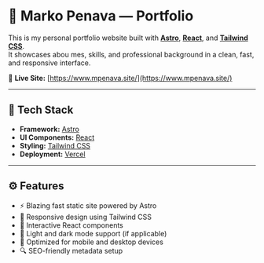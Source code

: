 # 💼 Marko Penava — Portfolio

This is my personal portfolio website built with **[Astro](https://astro.build/)**, **[React](https://react.dev/)**, and **[Tailwind CSS](https://tailwindcss.com/)**.  
It showcases abou mes, skills, and professional background in a clean, fast, and responsive interface.

🔗 **Live Site:** [https://www.mpenava.site/](https://www.mpenava.site/)

---

## 🚀 Tech Stack

- **Framework:** [Astro](https://astro.build/)
- **UI Components:** [React](https://react.dev/)
- **Styling:** [Tailwind CSS](https://tailwindcss.com/)
- **Deployment:** [Vercel](https://vercel.com/)

---

## ⚙️ Features

- ⚡ Blazing fast static site powered by Astro  
- 🎨 Responsive design using Tailwind CSS  
- 🧩 Interactive React components  
- 🌙 Light and dark mode support (if applicable)  
- 📱 Optimized for mobile and desktop devices  
- 🔍 SEO-friendly metadata setup  

